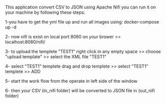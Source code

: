 This application convert CSV to JSON using Apache Nifi
you can run it on your machine by following these steps:

1-you have to get the yml file up and run all images using:
docker-compose up -d 

2- now nifi is exist on local port 8080
on your brower >> localhost:8080/nifi/

3- to upload the templete "TEST1"
right click in any empty space >>
choose "upload template" >>
select the XML file "TEST1" 

4- select "TEST1" templete 
drag and drop templete >> 
select "TEST1" templete >> 
ADD

5- start the work flow from the operate in left side of the window 

6- then your CSV (in_nifi folder) will be converted to JSON file in (out_nifi folder)
